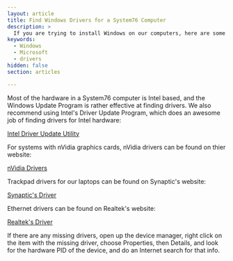 ```yaml
---
layout: article
title: Find Windows Drivers for a System76 Computer
description: >
  If you are trying to install Windows on our computers, here are some instructions for locating the drivers.
keywords:
  - Windows
  - Microsoft
  - drivers
hidden: false
section: articles

---
```


Most of the hardware in a System76 computer is Intel based, and the Windows Update Program is rather effective at finding drivers.  We also recommend using Intel's Driver Update Program, which does an awesome job of finding drivers for Intel hardware:

[Intel Driver Update Utility](http://www.intel.com/content/www/us/en/support/detect.html)

For systems with nVidia graphics cards, nVidia drivers can be found on thier website:

[nVidia Drivers](http://www.nvidia.com/Download/index.aspx)

Trackpad drivers for our laptops can be found on Synaptic's website:

[Synaptic's Driver](http://www.synaptics.com/resources)

Ethernet drivers can be found on Realtek's website:

[Realtek's Driver](http://www.realtek.com.tw/downloads/)

If there are any missing drivers, open up the device manager, right click on the item with the missing driver, choose Properties, then Details, and look for the hardware PID of the device, and do an Internet search for that info.
